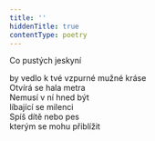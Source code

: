 ```yaml
---
title: ''
hiddenTitle: true
contentType: poetry
---
```


<section>

Co pustých jeskyní

by vedlo k tvé vzpurné mužné kráse  
Otvírá se hala metra  
Nemusí v ní hned být  
líbající se milenci  
Spíš dítě nebo pes  
kterým se mohu přiblížit

</section>
